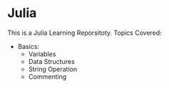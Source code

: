 # Julia
This is a Julia Learning Reporsitoty. 
Topics Covered:
- Basics:
    - Variables
    - Data Structures
    - String Operation
    - Commenting
